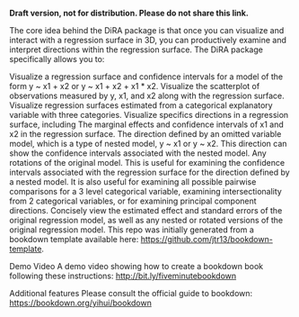 **Draft version, not for distribution. Please do not share this link.**

The core idea behind the DiRA package is that once you can visualize and interact with a regression surface in 3D, you can productively examine and interpret directions within the regression surface. The DiRA package specifically allows you to:

Visualize a regression surface and confidence intervals for a model of the form y ~ x1 + x2 or y ~ x1 + x2 + x1 * x2.
Visualize the scatterplot of observations measured by y, x1, and x2 along with the regression surface.
Visualize regression surfaces estimated from a categorical explanatory variable with three categories.
Visualize specifics directions in a regression surface, including
The marginal effects and confidence intervals of x1 and x2 in the regression surface.
The direction defined by an omitted variable model, which is a type of nested model, y ~ x1 or y ~ x2. This direction can show the confidence intervals associated with the nested model.
Any rotations of the original model. This is useful for examining the confidence intervals associated with the regression surface for the direction defined by a nested model. It is also useful for examining all possible pairwise comparisons for a 3 level categorical variable, examining intersectionality from 2 categorical variables, or for examining principal component directions.
Concisely view the estimated effect and standard errors of the original regression model, as well as any nested or rotated versions of the original regression model.
This repo was initially generated from a bookdown template available here: https://github.com/jtr13/bookdown-template.

Demo Video
A demo video showing how to create a bookdown book following these instructions: http://bit.ly/fiveminutebookdown

Additional features
Please consult the official guide to bookdown: https://bookdown.org/yihui/bookdown